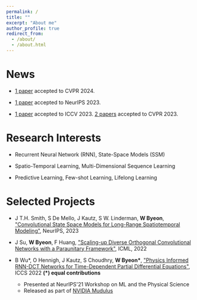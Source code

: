 ```yaml
---
permalink: /
title: ""
excerpt: "About me"
author_profile: true
redirect_from: 
  - /about/
  - /about.html
---
```


News
======

* [1 paper](https://wonmin-byeon.github.io/publication/2024-regiongpt) accepted to CVPR 2024.

* [1 paper](https://wonmin-byeon.github.io/publication/2023-convssm) accepted to NeurIPS 2023.

* [1 paper](https://wonmin-byeon.github.io/publication/2023-PowerofSound) accepted to ICCV 2023. [2 papers](https://wonmin-byeon.github.io/publications/) accepted to CVPR 2023.

<!-- * Our paper ["Physics Informed RNN-DCT Networks for Time-Dependent Partial Differential Equations"](https://wonmin-byeon.github.io/publication/2022-rnndct) is now in [NVIDIA Modulus](https://developer.nvidia.com/modulus)! Check out [technical blog](https://developer.nvidia.com/blog/develop-physics-informed-machine-learning-models-with-graph-neural-networks/) and [Modulus repo](https://github.com/NVIDIA/modulus/tree/main/modulus/models/rnn). -->

Research Interests
======
* Recurrent Neural Network (RNN), State-Space Models (SSM)

* Spatio-Temporal Learning, Multi-Dimensional Sequence Learning

* Predictive Learning, Few-shot Learning, Lifelong Learning

Selected Projects
======
* J T.H. Smith, S De Mello, J Kautz, S W. Linderman, <b>W Byeon</b>, ["Convolutional State Space Models for Long-Range Spatiotemporal Modeling"](https://wonmin-byeon.github.io/publication/2023-convssm), NeurIPS, 2023

* J Su, <b>W Byeon</b>, F Huang, ["Scaling-up Diverse Orthogonal Convolutional Networks with a Paraunitary Framework"](https://wonmin-byeon.github.io/publication/2022-orthoNN), ICML, 2022

* B Wu*, O Hennigh, J Kautz, S Choudhry, <b>W Byeon*</b>, ["Physics Informed RNN-DCT Networks for Time-Dependent Partial Differential Equations"](https://wonmin-byeon.github.io/publication/2022-rnndct), ICCS 2022 <b> (*) equal contributions </b>
    - Presented at NeurIPS'21 Workshop on ML and the Physical Science
    - Released as part of [NVIDIA Mudulus](https://developer.nvidia.com/modulus)

<!-- * J Su*, <b>W Byeon*</b>, F Huang, J Kautz, A Anandkumar, ["Convolutional Tensor-Train LSTM for Spatio-temporal Learning"](https://wonmin-byeon.github.io/publication/2020-convttlstm), NeurIPS 2020 <b> (*) equal contributions </b> 
    - Presented at ECCV'20 Tutorial on Accelerating Computer Vision with Mixed Precision. 
 -->    
<!-- * <b>W Byeon</b>, Q Wang, R K Srivastava, P Koumoutsakos, ["ContextVP: Fully Context-Aware Video Prediction"](https://wonmin-byeon.github.io/publication/2018-contextvp), ECCV 2018 (oral) -->

<!-- * PR Vlachas, <b>W Byeon</b>, ZY Wan, TP Sapsis, P Koumoutsakos, ["Data-Driven Forecasting of High-Dimensional Chaotic Systems with Long Short-Term Memory Networks"](https://wonmin-byeon.github.io/publication/2018-05-01-chaotic-lstm), Proceedings of the Royal Society A: Mathematical, Physical & Engineering Sciences. 2018 -->

